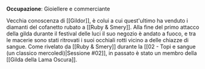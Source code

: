 **Occupazione**: Gioiellere e commerciante

Vecchia conoscenza di [[Gildor]], è colui a cui quest'ultimo ha venduto i diamanti del cofanetto rubato a [[Ruby & Smery]]. 
Alla fine del primo attacco della gilda durante il festival delle luci il suo negozio è andato a fuoco, e tra le macerie sono stati ritrovati i suoi occhiali rotti vicino a delle chiazze di sangue.
Come rivelato da [[Ruby & Smery]] durante la [[02 - Topi e sangue (un classico mercoledì)|Sessione #02]], in passato è stato un membro della [[Gilda della Lama Oscura]].

